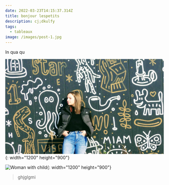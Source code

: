 ```yaml
---
date: 2022-03-23T14:15:37.314Z
title: bonjour lespetits
description: cj;dkulfy
tags:
  - tableaux
image: /images/post-1.jpg
---
```

In qua qu

![gukitmi](/images/about-2.jpg "glifgmiugfm"){: width="1200" height="900"}

![Woman with child]({{site.baseurl}}/images/image-example-1.jpg){: width="1200" height="900"}



> ghjglgmi


